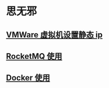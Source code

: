 # 思无邪

## [VMWare 虚拟机设置静态 ip](./Ubuntu/innndex.md)

## [RocketMQ 使用](./RocketMQ/index.md)

## [Docker 使用](./Docker/index.md)
